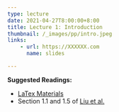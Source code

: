 ```yaml
---
type: lecture
date: 2021-04-27T8:00:00+8:00
title: Lecture 1: Introduction
thumbnail: /_images/pp/intro.jpeg
links: 
    - url: https://XXXXXX.com
      name: slides

---
```

**Suggested Readings:**

- [LaTex Materials](https://som-course.github.io/opt-spring-2021/materials/)
- Section 1.1 and 1.5 of [Liu et al.](http://bicmr.pku.edu.cn/~wenzw/optbook/opt1.pdf)


